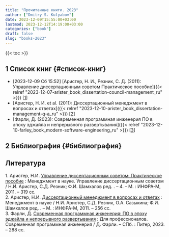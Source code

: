 ```yaml
---
title: "Прочитанные книги. 2023"
author: ["Dmitry S. Kulyabov"]
date: 2023-12-09T15:55:00+03:00
lastmod: 2023-12-12T14:19:00+03:00
categories: ["book"]
draft: false
slug: "books-2023"
---
```


<!--more-->

{{< toc >}}


## <span class="section-num">1</span> Список книг {#список-книг}

-   <span class="timestamp-wrapper"><span class="timestamp">[2023-12-09 Сб 15:52] </span></span> [Аристер, Н. И., Резник, С. Д. (2011): Управление диссертационным советом Практическое пособие]({{< relref "2023-12-07-arister_book_dissertation-council-management_ru" >}}) [<a href="#citeproc_bib_item_1">1</a>]
-   [Аристер, Н. И. et al. (2011): Диссертационный менеджмент в вопросах и ответах]({{< relref "2023-12-10-arister_book_dissertation-management-q-a_ru" >}}) [<a href="#citeproc_bib_item_2">2</a>]
-   [Фарли, Д. (2023): Современная программная инженерия ПО в эпоху эджайла и непрерывного развертывания]({{< relref "2023-12-10-farley_book_modern-software-engineering_ru" >}}) [<a href="#citeproc_bib_item_3">3</a>]


## <span class="section-num">2</span> Библиография {#библиография}

## Литература

<div class="csl-bib-body">
  <div class="csl-entry"><a id="citeproc_bib_item_1"></a>1.	Аристер, Н.И. <a href="https://libgen.li/ads.php?md5=a9b42870f8e70d75919951754197f61c">Управление диссертационным советом: Практическое пособие</a> : Менеджмент в науке. Управление диссертационным советом / Н.И. Аристер, С.Д. Резник; Ф.И. Шамхалов ред. . – 4. – М. : ИНФРА-М, 2011. – 319 сс.</div>
  <div class="csl-entry"><a id="citeproc_bib_item_2"></a>2.	Аристер, Н.И. <a href="http://libgen.li/ads.php?md5=6782d3abf1cc4f4ab672cba1455319ca">Диссертационный менеджмент в вопросах и ответах</a> : Менеджмент в науке / Н.И. Аристер, С.Д. Резник, О.А. Сазыкина; Ф.И. Шамхалов ред. . – М. : ИНФРА-М, 2011. – 256 сс.</div>
  <div class="csl-entry"><a id="citeproc_bib_item_3"></a>3.	Фарли, Д. <a href="http://libgen.li/ads.php?md5=54cd3f2f2f04f192de3636e153f3aad7">Современная программная инженерия: ПО в эпоху эджайла и непрерывного развертывания</a> : Для профессионалов. Современная программная инженерия / Д. Фарли. – СПб. : Питер, 2023. – 288 сс.</div>
</div>

